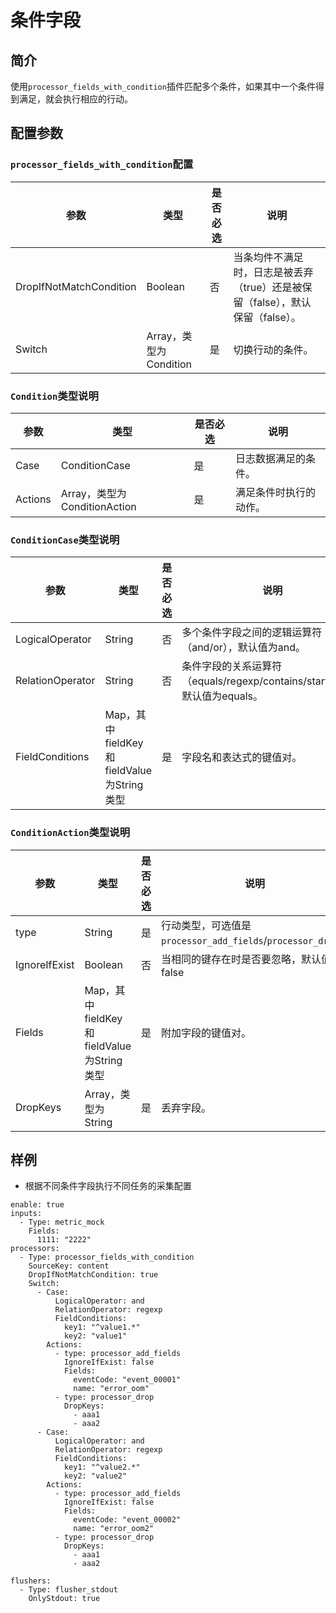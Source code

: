 # 条件字段

## 简介
使用`processor_fields_with_condition`插件匹配多个条件，如果其中一个条件得到满足，就会执行相应的行动。

## 配置参数

### `processor_fields_with_condition`配置

| 参数                     | 类型      | 是否必选 | 说明                                                |
| ---------------------- | ------- | ---- | ------------------------------------------------- |
| DropIfNotMatchCondition | Boolean  | 否 | 当条均件不满足时，日志是被丢弃（true）还是被保留（false），默认保留（false）。|
| Switch | Array，类型为Condition | 是 | 切换行动的条件。 |

### `Condition`类型说明

| 参数                     | 类型      | 是否必选 | 说明                                                |
| ---------------------- | ------- | ---- | ------------------------------------------------- |
| Case | ConditionCase  | 是 | 日志数据满足的条件。|
| Actions | Array，类型为ConditionAction | 是 | 满足条件时执行的动作。 |

### `ConditionCase`类型说明

| 参数                     | 类型      | 是否必选 | 说明                                                |
| ---------------------- | ------- | ---- | ------------------------------------------------- |
| LogicalOperator | String| 否 | 多个条件字段之间的逻辑运算符（and/or），默认值为and。 |
| RelationOperator | String | 否 | 条件字段的关系运算符（equals/regexp/contains/startwith），默认值为equals。 |
| FieldConditions | Map，其中fieldKey和fieldValue为String类型 | 是 | 字段名和表达式的键值对。 |

### `ConditionAction`类型说明

| 参数                     | 类型      | 是否必选 | 说明                                                |
| ---------------------- | ------- | ---- | ------------------------------------------------- |
| type | String | 是 |  行动类型，可选值是`processor_add_fields`/`processor_drop`。|
| IgnoreIfExist | Boolean | 否 | 当相同的键存在时是否要忽略，默认值是false |
| Fields | Map，其中fieldKey和fieldValue为String类型 | 是 | 附加字段的键值对。 |
| DropKeys | Array，类型为String | 是 | 丢弃字段。 |

## 样例

* 根据不同条件字段执行不同任务的采集配置
```
enable: true
inputs:
  - Type: metric_mock
    Fields:
      1111: "2222"
processors:
  - Type: processor_fields_with_condition
    SourceKey: content
    DropIfNotMatchCondition: true
    Switch:
      - Case:
          LogicalOperator: and
          RelationOperator: regexp
          FieldConditions:
            key1: "^value1.*"
            key2: "value1"
        Actions:
          - type: processor_add_fields
            IgnoreIfExist: false
            Fields:
              eventCode: "event_00001"
              name: "error_oom"
          - type: processor_drop
            DropKeys:
              - aaa1
              - aaa2
      - Case:
          LogicalOperator: and
          RelationOperator: regexp
          FieldConditions:
            key1: "^value2.*"
            key2: "value2"
        Actions:
          - type: processor_add_fields
            IgnoreIfExist: false
            Fields:
              eventCode: "event_00002"
              name: "error_oom2"
          - type: processor_drop
            DropKeys:
              - aaa1
              - aaa2

flushers:
  - Type: flusher_stdout
    OnlyStdout: true
```
